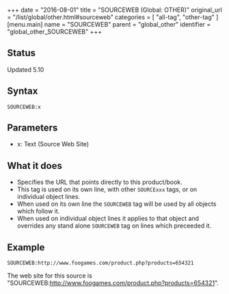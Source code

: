 +++
date = "2016-08-01"
title = "SOURCEWEB (Global: OTHER)"
original_url = "/list/global/other.html#sourceweb"
categories = [ "all-tag", "other-tag" ]
[menu.main]
    name = "SOURCEWEB"
    parent = "global_other"
    identifier = "global_other_SOURCEWEB"
+++

## Status

Updated 5.10

## Syntax

`SOURCEWEB:x`

## Parameters

-   x: Text (Source Web Site)



What it does
------------

-   Specifies the URL that points directly to this product/book.
-   This tag is used on its own line, with other `SOURCExxx` tags, or on
    individual object lines.
-   When used on its own line the `SOURCEWEB` tag will be used by all
    objects which follow it.
-   When used on individual object lines it applies to that object and
    overrides any stand alone `SOURCEWEB` tag on lines which
    preceeded it.

Example
-------

`SOURCEWEB:http://www.foogames.com/product.php?products=654321`

The web site for this source is
"SOURCEWEB:http://www.foogames.com/product.php?products=654321".


